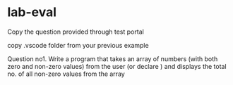 # lab-eval


Copy the question provided through test portal


copy .vscode folder from your previous example

Question no1.
Write a program that takes an array of numbers (with both zero and non-zero values) from the user (or declare ) and displays the total no. of all non-zero values from the array